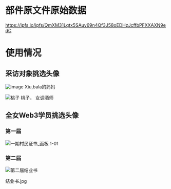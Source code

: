# 部件原文件原始数据

https://ipfs.io/ipfs/QmXM31Lqtx5SAuv69n4Qf3J58oEDHzJcffbPFXXAXN9edC

# 使用情况

## 采访对象挑选头像


![image](https://github.com/0xherstory/purrrrly_hair/assets/142302094/a7893101-aad2-4d42-9563-ad825b86256c)
Xiu,bala的妈妈

![桃子](https://github.com/0xherstory/purrrrly_hair/assets/142302094/13313957-5dd5-429a-94e1-2fded5b36323)
桃子， 女调酒师



## 全女Web3学员挑选头像

### 第一届
![一期村民证书_画板 1-01](https://github.com/0xherstory/purrrrly_hair/assets/142302094/2b18cbb4-d0c2-4322-9ab9-f7717a101c81)



### 第二届
![第二届结业书](https://github.com/0xherstory/purrrrly_hair/assets/142302094/e22117c4-87f5-43e3-a9b5-bfc5e71eb0fb)

结业书.jpg
